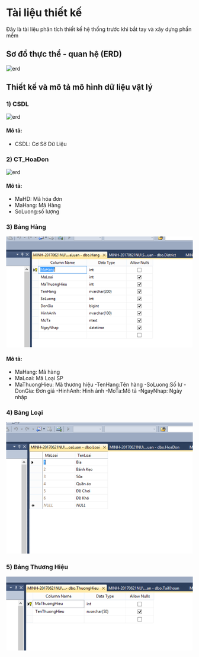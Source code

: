 # Tài liệu thiết kế
Đây là tài liệu phân tích thiết kế hệ thống trước khi bắt tay và xây dựng phần mềm

## Sơ đồ thực thể - quan hệ (ERD)
![erd](https://github.com/goupbaocao4305/trang-web-ban-hang/blob/Th%C3%A1i-Qu%E1%BB%91c-Anh/H%C3%ACnh/CSDL1.png)

## Thiết kế và mô tả mô hình dữ liệu vật lý

### 1) CSDL
![erd](https://github.com/goupbaocao4305/trang-web-ban-hang/blob/Th%C3%A1i-Qu%E1%BB%91c-Anh/H%C3%ACnh/CSDL.png)

#### Mô tả:
- CSDL: Cơ Sở Dữ Liệu

### 2) CT_HoaDon
![erd](https://github.com/goupbaocao4305/trang-web-ban-hang/blob/Th%C3%A1i-Qu%E1%BB%91c-Anh/H%C3%ACnh/CT_HoaDon.png)

#### Mô tả:
- MaHD: Mã hóa đơn
- MaHang: Mã Hàng
- SoLuong:số lượng

### 3) Bảng Hàng
![erd](https://github.com/goupbaocao4305/trang-web-ban-hang/blob/Th%C3%A1i-Qu%E1%BB%91c-Anh/H%C3%ACnh/H%C3%A0ng.png)
#### Mô tả:
- MaHang: Mã hàng
- MaLoai: Mã Loại SP
- MaThuongHieu: Mã thương hiệu
-TenHang:Tên hàng
-SoLuong:Số lư
-DonGia: Đơn giá
-HinhAnh: Hình ảnh
-MoTa:Mô tả
-NgayNhap: Ngày nhập

### 4) Bảng Loại
![erd](https://github.com/goupbaocao4305/trang-web-ban-hang/blob/Th%C3%A1i-Qu%E1%BB%91c-Anh/H%C3%ACnh/Lo%E1%BA%A1i.png)

### 5) Bảng Thương Hiệu
![erd](https://github.com/goupbaocao4305/trang-web-ban-hang/blob/Th%C3%A1i-Qu%E1%BB%91c-Anh/H%C3%ACnh/Th%C6%B0%C6%A1ng%20Hi%E1%BB%87u.png)